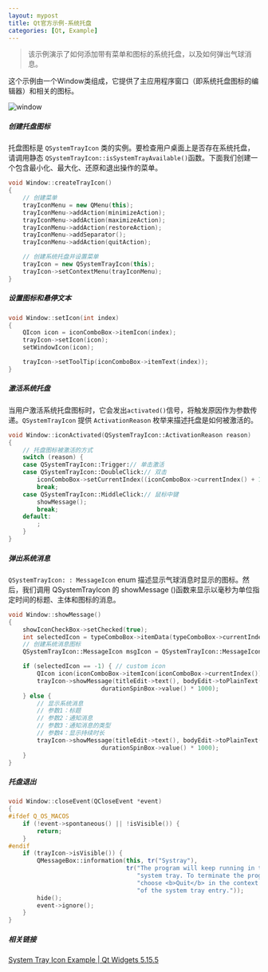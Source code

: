 ```yaml
---
layout: mypost
title: Qt官方示例-系统托盘
categories: [Qt, Example]
---
```


> 该示例演示了如何添加带有菜单和图标的系统托盘，以及如何弹出气球消息。

这个示例由一个Window类组成，它提供了主应用程序窗口（即系统托盘图标的编辑器）和相关的图标。

![window](window.png)

##### 创建托盘图标

托盘图标是 `QSystemTrayIcon` 类的实例。要检查用户桌面上是否存在系统托盘，请调用静态 `QSystemTrayIcon::isSystemTrayAvailable()`函数。下面我们创建一个包含最小化、最大化、还原和退出操作的菜单。

```cpp
void Window::createTrayIcon()
{
    // 创建菜单
    trayIconMenu = new QMenu(this);
    trayIconMenu->addAction(minimizeAction);
    trayIconMenu->addAction(maximizeAction);
    trayIconMenu->addAction(restoreAction);
    trayIconMenu->addSeparator();
    trayIconMenu->addAction(quitAction);

    // 创建系统托盘并设置菜单
    trayIcon = new QSystemTrayIcon(this);
    trayIcon->setContextMenu(trayIconMenu);
}
```

##### 设置图标和悬停文本

```cpp
void Window::setIcon(int index)
{
    QIcon icon = iconComboBox->itemIcon(index);
    trayIcon->setIcon(icon);
    setWindowIcon(icon);

    trayIcon->setToolTip(iconComboBox->itemText(index));
}
```

##### 激活系统托盘

当用户激活系统托盘图标时，它会发出`activated()`信号，将触发原因作为参数传递。`QSystemTrayIcon` 提供 `ActivationReason` 枚举来描述托盘是如何被激活的。

```cpp
void Window::iconActivated(QSystemTrayIcon::ActivationReason reason)
{
    // 托盘图标被激活的方式
    switch (reason) {
    case QSystemTrayIcon::Trigger:// 单击激活
    case QSystemTrayIcon::DoubleClick:// 双击
        iconComboBox->setCurrentIndex((iconComboBox->currentIndex() + 1) % iconComboBox->count());
        break;
    case QSystemTrayIcon::MiddleClick:// 鼠标中键
        showMessage();
        break;
    default:
        ;
    }
}
```

##### 弹出系统消息

`QSystemTrayIcon: : MessageIcon` enum 描述显示气球消息时显示的图标。然后，我们调用 QSystemTrayIcon 的 showMessage ()函数来显示以毫秒为单位指定时间的标题、主体和图标的消息。

```cpp
void Window::showMessage()
{
    showIconCheckBox->setChecked(true);
    int selectedIcon = typeComboBox->itemData(typeComboBox->currentIndex()).toInt();
    // 创建系统消息图标
    QSystemTrayIcon::MessageIcon msgIcon = QSystemTrayIcon::MessageIcon(selectedIcon);

    if (selectedIcon == -1) { // custom icon
        QIcon icon(iconComboBox->itemIcon(iconComboBox->currentIndex()));
        trayIcon->showMessage(titleEdit->text(), bodyEdit->toPlainText(), icon,
                          durationSpinBox->value() * 1000);
    } else {
        // 显示系统消息
        // 参数1：标题
        // 参数2：通知消息
        // 参数3：通知消息的类型
        // 参数4：显示持续时长
        trayIcon->showMessage(titleEdit->text(), bodyEdit->toPlainText(), msgIcon,
                          durationSpinBox->value() * 1000);
    }
}
```

##### 托盘退出

```cpp
void Window::closeEvent(QCloseEvent *event)
{
#ifdef Q_OS_MACOS
    if (!event->spontaneous() || !isVisible()) {
        return;
    }
#endif
    if (trayIcon->isVisible()) {
        QMessageBox::information(this, tr("Systray"),
                                 tr("The program will keep running in the "
                                    "system tray. To terminate the program, "
                                    "choose <b>Quit</b> in the context menu "
                                    "of the system tray entry."));
        hide();
        event->ignore();
    }
}
```

##### 相关链接

[System Tray Icon Example | Qt Widgets 5.15.5](https://doc.qt.io/qt-5/qtwidgets-desktop-systray-example.html)

